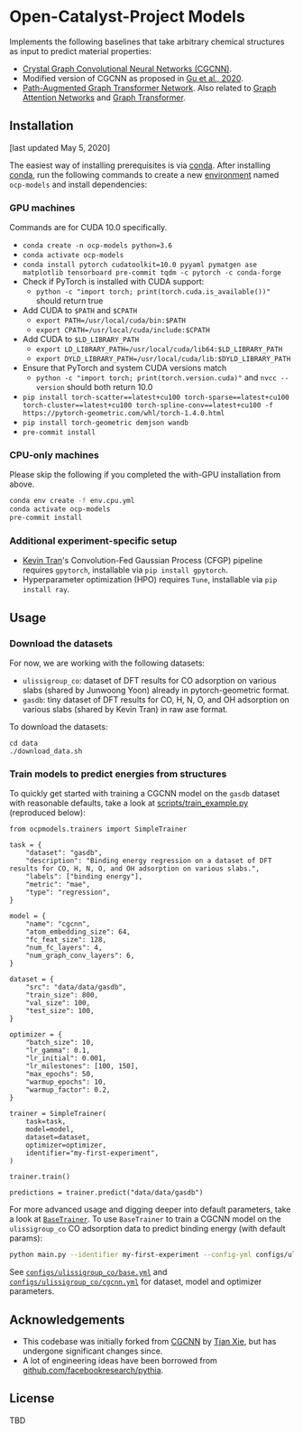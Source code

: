 # Open-Catalyst-Project Models

Implements the following baselines that take arbitrary chemical structures as
input to predict material properties:
- [Crystal Graph Convolutional Neural Networks (CGCNN)](https://link.aps.org/doi/10.1103/PhysRevLett.120.145301).
- Modified version of CGCNN as proposed in [Gu et al., 2020](https://pubs.acs.org/doi/abs/10.1021/acs.jpclett.0c00634).
- [Path-Augmented Graph Transformer Network](https://arxiv.org/abs/1905.12712).
Also related to [Graph Attention Networks](https://arxiv.org/abs/1710.10903) and
[Graph Transformer](https://openreview.net/forum?id=HJei-2RcK7).

##  Installation

[last updated May 5, 2020]

The easiest way of installing prerequisites is via [conda](https://conda.io/docs/index.html).
After installing [conda](http://conda.pydata.org/), run the following commands
to create a new [environment](https://conda.io/docs/user-guide/tasks/manage-environments.html)
named `ocp-models` and install dependencies:

### GPU machines

Commands are for CUDA 10.0 specifically.

- `conda create -n ocp-models python=3.6`
- `conda activate ocp-models`
- `conda install pytorch cudatoolkit=10.0 pyyaml pymatgen ase matplotlib tensorboard pre-commit tqdm -c pytorch -c conda-forge`
- Check if PyTorch is installed with CUDA support:
    - `python -c "import torch; print(torch.cuda.is_available())"` should return true
- Add CUDA to `$PATH` and `$CPATH`
    - `export PATH=/usr/local/cuda/bin:$PATH`
    - `export CPATH=/usr/local/cuda/include:$CPATH`
- Add CUDA to `$LD_LIBRARY_PATH`
    - `export LD_LIBRARY_PATH=/usr/local/cuda/lib64:$LD_LIBRARY_PATH`
    - `export DYLD_LIBRARY_PATH=/usr/local/cuda/lib:$DYLD_LIBRARY_PATH`
- Ensure that PyTorch and system CUDA versions match
    - `python -c "import torch; print(torch.version.cuda)"` and `nvcc --version` should both return 10.0
- `pip install torch-scatter==latest+cu100 torch-sparse==latest+cu100 torch-cluster==latest+cu100 torch-spline-conv==latest+cu100 -f https://pytorch-geometric.com/whl/torch-1.4.0.html`
- `pip install torch-geometric demjson wandb`
- `pre-commit install`

### CPU-only machines

Please skip the following if you completed the with-GPU installation from above.

```bash
conda env create -f env.cpu.yml
conda activate ocp-models
pre-commit install
```

### Additional experiment-specific setup

- [Kevin Tran](https://github.com/ktran9891)'s Convolution-Fed Gaussian Process
  (CFGP) pipeline requires `gpytorch`, installable via `pip install gpytorch`.
- Hyperparameter optimization (HPO) requires `Tune`, installable via `pip install ray`. 

## Usage

### Download the datasets

For now, we are working with the following datasets:
- `ulissigroup_co`: dataset of DFT results for CO adsorption on various slabs (shared by Junwoong Yoon) already in pytorch-geometric format.
- `gasdb`: tiny dataset of DFT results for CO, H, N, O, and OH adsorption on various slabs (shared by Kevin Tran) in raw ase format.

To download the datasets:

```
cd data
./download_data.sh
```

### Train models to predict energies from structures

To quickly get started with training a CGCNN model on the `gasdb` dataset
with reasonable defaults, take a look at
[scripts/train_example.py](https://github.com/Open-Catalyst-Project/baselines/blob/master/scripts/train_example.py)
(reproduced below):

```
from ocpmodels.trainers import SimpleTrainer

task = {
    "dataset": "gasdb",
    "description": "Binding energy regression on a dataset of DFT results for CO, H, N, O, and OH adsorption on various slabs.",
    "labels": ["binding energy"],
    "metric": "mae",
    "type": "regression",
}

model = {
    "name": "cgcnn",
    "atom_embedding_size": 64,
    "fc_feat_size": 128,
    "num_fc_layers": 4,
    "num_graph_conv_layers": 6,
}

dataset = {
    "src": "data/data/gasdb",
    "train_size": 800,
    "val_size": 100,
    "test_size": 100,
}

optimizer = {
    "batch_size": 10,
    "lr_gamma": 0.1,
    "lr_initial": 0.001,
    "lr_milestones": [100, 150],
    "max_epochs": 50,
    "warmup_epochs": 10,
    "warmup_factor": 0.2,
}

trainer = SimpleTrainer(
    task=task,
    model=model,
    dataset=dataset,
    optimizer=optimizer,
    identifier="my-first-experiment",
)

trainer.train()

predictions = trainer.predict("data/data/gasdb")
```

For more advanced usage and digging deeper into default parameters, take a look
at [`BaseTrainer`](https://github.com/Open-Catalyst-Project/baselines/blob/master/ocpmodels/trainers/base_trainer.py). To use `BaseTrainer` to train a CGCNN model
on the `ulissigroup_co` CO adsorption data to predict binding energy (with
default params):

```bash
python main.py --identifier my-first-experiment --config-yml configs/ulissigroup_co/cgcnn.yml
```

See [`configs/ulissigroup_co/base.yml`](https://github.com/Open-Catalyst-Project/baselines/blob/master/configs/ulissigroup_co/base.yml) and [`configs/ulissigroup_co/cgcnn.yml`](https://github.com/Open-Catalyst-Project/baselines/blob/master/configs/ulissigroup_co/cgcnn.yml) for dataset, model and optimizer parameters.

## Acknowledgements

- This codebase was initially forked from [CGCNN](https://github.com/txie-93/cgcnn)
by [Tian Xie](http://txie.me), but has undergone significant changes since.
- A lot of engineering ideas have been borrowed from [github.com/facebookresearch/pythia](https://github.com/facebookresearch/pythia).

## License

TBD
